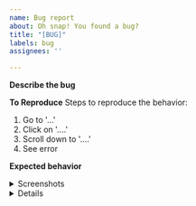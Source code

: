 ```yaml
---
name: Bug report
about: Oh snap! You found a bug?
title: "[BUG]"
labels: bug
assignees: ''

---
```


**Describe the bug**

**To Reproduce**
Steps to reproduce the behavior:

1. Go to '...'
2. Click on '....'
3. Scroll down to '....'
4. See error

**Expected behavior**

<details>
  <summary>Screenshots</summary>
  [screenshots]
</details>

<details>
  <summary>Details</summary>

**Desktop (please complete the following information):**

- OS: [e.g. iOS]
- Browser [e.g. chrome, safari]
- Version [e.g. 22]

**Smartphone (please complete the following information):**

- Device: [e.g. iPhone6]
- OS: [e.g. iOS8.1]
- Browser [e.g. stock browser, safari]
- Version [e.g. 22]

</details>
